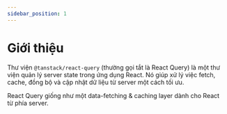 ```yaml
---
sidebar_position: 1
---
```


# Giới thiệu

Thư viện `@tanstack/react-query` (thường gọi tắt là React Query) là một thư viện quản lý server
state trong ứng dụng React. Nó giúp xử lý việc fetch, cache, đồng bộ và cập nhật dữ liệu từ server
một cách tối ưu.

React Query giống như một data-fetching & caching layer dành cho React từ phía server.
